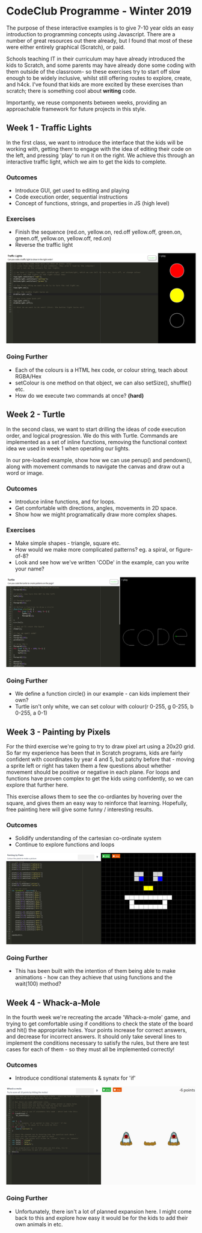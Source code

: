 # CodeClub Programme - Winter 2019

The purpose of these interactive examples is to give 7-10 year olds an easy introduction to programming
concepts using Javascript. There are a number of great resources out there already, but I found that most 
of these were either entirely graphical (Scratch), or paid.

Schools teaching IT in their curriculum may have already introduced the kids to Scratch, and some parents may have 
already done some coding with them outside of the classroom- so these exercises try to start off slow enough to be
 widely inclusive, whilst still offering routes to explore, create, and h4ck. I've found that kids are more excited by 
 these exercises than scratch; there is something cool about **writing** code.

Importantly, we reuse components between weeks, providing an approachable framework for future projects in this style.

## Week 1 - Traffic Lights

In the first class, we want to introduce the interface that the kids will be working with, getting them to engage
with the idea of editing their code on the left, and pressing 'play' to run it on the right. We achieve this through
an interactive traffic light, which we aim to get the kids to complete.

### Outcomes
* Introduce GUI, get used to editing and playing
* Code execution order, sequential instructions
* Concept of functions, strings, and properties in JS (high level)

### Exercises
* Finish the sequence (red.on, yellow.on, red.off yellow.off, green.on, green.off, yellow.on, yellow.off, red.on)
* Reverse the traffic light

![Week One](static/week1.png)

### Going Further
* Each of the colours is a HTML hex code, or colour string, teach about RGBA/Hex
* setColour is one method on that object, we can also setSize(), shuffle() etc.
* How do we execute two commands at once? **(hard)**

## Week 2 - Turtle

In the second class, we want to start drilling the ideas of code execution order, and logical progression. We do this with Turtle. 
Commands are implemented as a set of inline functions, removing the functional context idea we used in
week 1 when operating our lights.

In our pre-loaded example, show how we can use penup() and pendown(), along with movement commands to navigate the canvas
and draw out a word or image.

### Outcomes
* Introduce inline functions, and for loops.
* Get comfortable with directions, angles, movements in 2D space.
* Show how we might programatically draw more complex shapes.

### Exercises
* Make simple shapes - triangle, square etc.
* How would we make more complicated patterns? eg. a spiral, or figure-of-8?
* Look and see how we've written 'CODe' in the example, can you write your name?

![Week Two](static/week2.png)

### Going Further
* We define a function circle() in our example - can kids implement their own?
* Turtle isn't only white, we can set colour with colour(r 0-255, g 0-255, b 0-255, a 0-1)

## Week 3 - Painting by Pixels

For the third exercise we're going to try to draw pixel art using a 20x20 grid. So far my experience has been that in Scratch
programs, kids are fairly confident with coordinates by year 4 and 5, but patchy before that - moving a sprite left or right
has taken them a few questions about whether movement should be positive or negative in each plane. For loops and functions
have proven complex to get the kids using confidently, so we can explore that further here.

This exercise allows them to see the co-ordiantes by hovering over the square, and gives them an easy way to reinforce that 
learning. Hopefully, free painting here will give some funny / interesting results. 

### Outcomes
* Solidify understanding of the cartesian co-ordinate system
* Continue to explore functions and loops


![Week Three](static/week3.png)

### Going Further
* This has been built with the intention of them being able to make animations - how can they achieve that using functions
and the wait(100) method?

## Week 4 - Whack-a-Mole

In the fourth week we're recreating the arcade 'Whack-a-mole' game, and trying to get comfortable using if conditions to check
the state of the board and hit() the appropriate holes. Your points increase for correct answers, and decrease for incorrect 
answers. It should only take several lines to implement the conditions necessary to satisfy the rules, but there are test cases
for each of them - so they must all be implemented correctly!

### Outcomes
* Introduce conditional statements & synatx for 'if'


![Week Four](static/week4.png)

### Going Further
* Unfortunately, there isn't a lot of planned expansion here. I might come back to this and explore how easy it would
be for the kids to add their own animals in etc.
